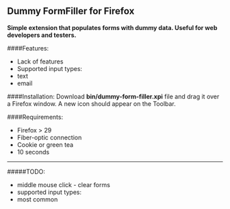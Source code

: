 Dummy FormFiller for Firefox
------

**Simple extension that populates forms with dummy data. 
Useful for web developers and testers.**

####Features:
- Lack of features
- Supported input types:
 - text
 - email

####Installation:
Download **bin/dummy-form-filler.xpi** file and drag it over a Firefox window. A new icon should appear on the Toolbar.

####Requirements:
- Firefox > 29
- Fiber-optic connection
- Cookie or green tea
- 10 seconds
 
---
#####TODO:
- middle mouse click - clear forms
- supported input types:
 - most common
 